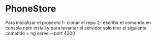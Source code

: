 # PhoneStore
Para inicializar el proyecto 
1- clonar el repo 
2- escribir el comando en consola npm install 
y para levantar el servidor solo tirar el siguiente comando  = ng serve --port 4200
